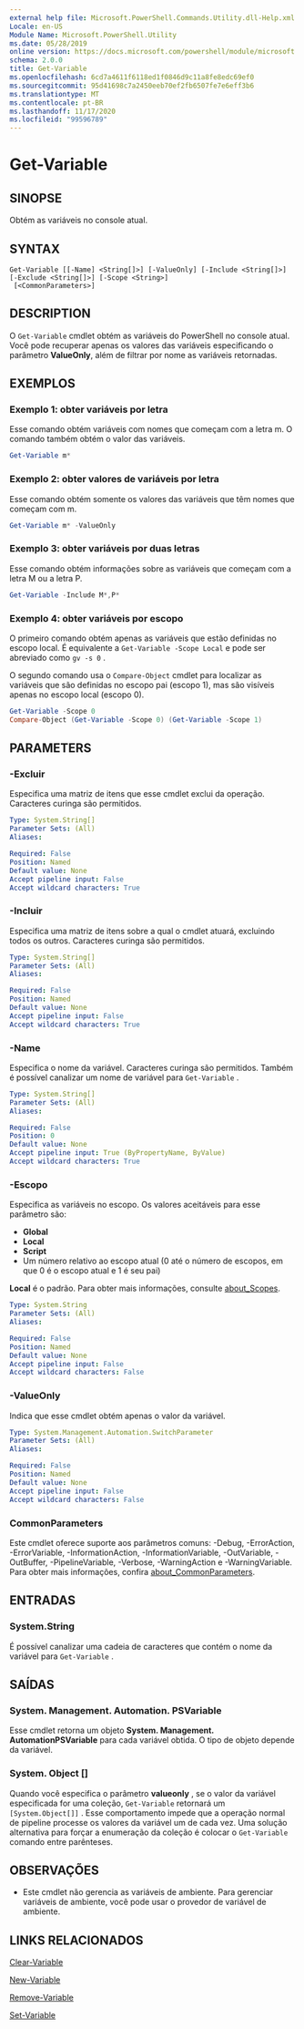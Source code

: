 ```yaml
---
external help file: Microsoft.PowerShell.Commands.Utility.dll-Help.xml
Locale: en-US
Module Name: Microsoft.PowerShell.Utility
ms.date: 05/28/2019
online version: https://docs.microsoft.com/powershell/module/microsoft.powershell.utility/get-variable?view=powershell-7.2&WT.mc_id=ps-gethelp
schema: 2.0.0
title: Get-Variable
ms.openlocfilehash: 6cd7a4611f6118ed1f0846d9c11a8fe8edc69ef0
ms.sourcegitcommit: 95d41698c7a2450eeb70ef2fb6507fe7e6eff3b6
ms.translationtype: MT
ms.contentlocale: pt-BR
ms.lasthandoff: 11/17/2020
ms.locfileid: "99596789"
---
```

# Get-Variable

## SINOPSE
Obtém as variáveis no console atual.

## SYNTAX

```
Get-Variable [[-Name] <String[]>] [-ValueOnly] [-Include <String[]>] [-Exclude <String[]>] [-Scope <String>]
 [<CommonParameters>]
```

## DESCRIPTION

O `Get-Variable` cmdlet obtém as variáveis do PowerShell no console atual.
Você pode recuperar apenas os valores das variáveis especificando o parâmetro **ValueOnly**, além de filtrar por nome as variáveis retornadas.

## EXEMPLOS

### Exemplo 1: obter variáveis por letra

Esse comando obtém variáveis com nomes que começam com a letra m.
O comando também obtém o valor das variáveis.

```powershell
Get-Variable m*
```

### Exemplo 2: obter valores de variáveis por letra

Esse comando obtém somente os valores das variáveis que têm nomes que começam com m.

```powershell
Get-Variable m* -ValueOnly
```

### Exemplo 3: obter variáveis por duas letras

Esse comando obtém informações sobre as variáveis que começam com a letra M ou a letra P.

```powershell
Get-Variable -Include M*,P*
```

### Exemplo 4: obter variáveis por escopo

O primeiro comando obtém apenas as variáveis que estão definidas no escopo local.
É equivalente a `Get-Variable -Scope Local` e pode ser abreviado como `gv -s 0` .

O segundo comando usa o `Compare-Object` cmdlet para localizar as variáveis que são definidas no escopo pai (escopo 1), mas são visíveis apenas no escopo local (escopo 0).

```powershell
Get-Variable -Scope 0
Compare-Object (Get-Variable -Scope 0) (Get-Variable -Scope 1)
```

## PARAMETERS

### -Excluir

Especifica uma matriz de itens que esse cmdlet exclui da operação.
Caracteres curinga são permitidos.

```yaml
Type: System.String[]
Parameter Sets: (All)
Aliases:

Required: False
Position: Named
Default value: None
Accept pipeline input: False
Accept wildcard characters: True
```

### -Incluir

Especifica uma matriz de itens sobre a qual o cmdlet atuará, excluindo todos os outros.
Caracteres curinga são permitidos.

```yaml
Type: System.String[]
Parameter Sets: (All)
Aliases:

Required: False
Position: Named
Default value: None
Accept pipeline input: False
Accept wildcard characters: True
```

### -Name

Especifica o nome da variável.
Caracteres curinga são permitidos.
Também é possível canalizar um nome de variável para `Get-Variable` .

```yaml
Type: System.String[]
Parameter Sets: (All)
Aliases:

Required: False
Position: 0
Default value: None
Accept pipeline input: True (ByPropertyName, ByValue)
Accept wildcard characters: True
```

### -Escopo

Especifica as variáveis no escopo. Os valores aceitáveis para esse parâmetro são:

- **Global**
- **Local**
- **Script**
- Um número relativo ao escopo atual (0 até o número de escopos, em que 0 é o escopo atual e 1 é seu pai)

**Local** é o padrão.
Para obter mais informações, consulte [about_Scopes](../Microsoft.PowerShell.Core/About/about_Scopes.md).

```yaml
Type: System.String
Parameter Sets: (All)
Aliases:

Required: False
Position: Named
Default value: None
Accept pipeline input: False
Accept wildcard characters: False
```

### -ValueOnly

Indica que esse cmdlet obtém apenas o valor da variável.

```yaml
Type: System.Management.Automation.SwitchParameter
Parameter Sets: (All)
Aliases:

Required: False
Position: Named
Default value: None
Accept pipeline input: False
Accept wildcard characters: False
```

### CommonParameters

Este cmdlet oferece suporte aos parâmetros comuns: -Debug, -ErrorAction, -ErrorVariable, -InformationAction, -InformationVariable, -OutVariable, -OutBuffer, -PipelineVariable, -Verbose, -WarningAction e -WarningVariable. Para obter mais informações, confira [about_CommonParameters](../Microsoft.PowerShell.Core/About/about_CommonParameters.md).

## ENTRADAS

### System.String

É possível canalizar uma cadeia de caracteres que contém o nome da variável para `Get-Variable` .

## SAÍDAS

### System. Management. Automation. PSVariable

Esse cmdlet retorna um objeto **System. Management. AutomationPSVariable** para cada variável obtida. O tipo de objeto depende da variável.

### System. Object []

Quando você especifica o parâmetro **valueonly** , se o valor da variável especificada for uma coleção, `Get-Variable` retornará um `[System.Object[]]` . Esse comportamento impede que a operação normal de pipeline processe os valores da variável um de cada vez. Uma solução alternativa para forçar a enumeração da coleção é colocar o `Get-Variable` comando entre parênteses.

## OBSERVAÇÕES

- Este cmdlet não gerencia as variáveis de ambiente. Para gerenciar variáveis de ambiente, você pode usar o provedor de variável de ambiente.

## LINKS RELACIONADOS

[Clear-Variable](Clear-Variable.md)

[New-Variable](New-Variable.md)

[Remove-Variable](Remove-Variable.md)

[Set-Variable](Set-Variable.md)

